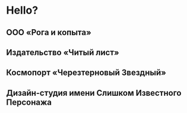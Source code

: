 # Hello? 
## ООО «Рога и копыта»
## Издательство «Читый лист»
## Космопорт «Черезтерновый Звездный»
## Дизайн-студия имени Слишком Известного Персонажа